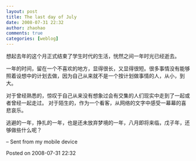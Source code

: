```yaml
---
layout: post
title: The last day of July
date: 2008-07-31 22:32
author: zhaohao
comments: true
categories: [weblog]
---
```

想起去年的这个月正式结束了学生时代的生活，恍然之间一年时光已经逝去。

一年的时间，留在一个不喜欢的地方，显得很长，又显得很短。很多事情没有能够照着设想中的计划去做，因为自己从来就不是一个按计划做事情的人，从小，到大。

对于曾经熟悉的，惊叹于自己从来没有想象过会有交集的人们现实中走到了一起或者曾经一起走过。 对于陌生的，作为一个看客，从网络的文字中感受一幕幕的喜悲哀乐。

逃避的一年，挣扎的一年，也是还未放弃梦境的一年，八月即将来临，戊子年，还够做些什么呢？

– Sent from my mobile device

Posted on 2008-07-31 22:32
